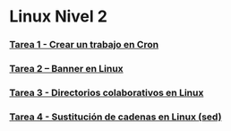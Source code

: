 # Linux Nivel 2

### [Tarea 1 - Crear un trabajo en Cron](https://github.com/javi-rod/kodekloud-engineer-task/tree/master/ESP/LINUX/LinuxN2/Tarea01.md)

### [Tarea 2 – Banner en Linux](https://github.com/javi-rod/kodekloud-engineer-task/tree/master/ESP/LINUX/LinuxN2/Tarea02.md)

### [Tarea 3 - Directorios colaborativos en Linux](https://github.com/javi-rod/kodekloud-engineer-task/tree/master/ESP/LINUX/LinuxN2/Tarea03.md)

### [Tarea 4 - Sustitución de cadenas en Linux (sed)](https://github.com/javi-rod/kodekloud-engineer-task/tree/master/ESP/LINUX/LinuxN2/Tarea04.md)
